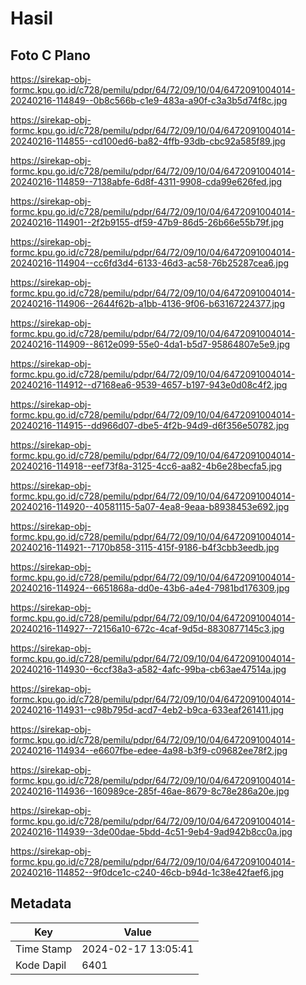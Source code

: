 # Hasil

## Foto C Plano

https://sirekap-obj-formc.kpu.go.id/c728/pemilu/pdpr/64/72/09/10/04/6472091004014-20240216-114849--0b8c566b-c1e9-483a-a90f-c3a3b5d74f8c.jpg

https://sirekap-obj-formc.kpu.go.id/c728/pemilu/pdpr/64/72/09/10/04/6472091004014-20240216-114855--cd100ed6-ba82-4ffb-93db-cbc92a585f89.jpg

https://sirekap-obj-formc.kpu.go.id/c728/pemilu/pdpr/64/72/09/10/04/6472091004014-20240216-114859--7138abfe-6d8f-4311-9908-cda99e626fed.jpg

https://sirekap-obj-formc.kpu.go.id/c728/pemilu/pdpr/64/72/09/10/04/6472091004014-20240216-114901--2f2b9155-df59-47b9-86d5-26b66e55b79f.jpg

https://sirekap-obj-formc.kpu.go.id/c728/pemilu/pdpr/64/72/09/10/04/6472091004014-20240216-114904--cc6fd3d4-6133-46d3-ac58-76b25287cea6.jpg

https://sirekap-obj-formc.kpu.go.id/c728/pemilu/pdpr/64/72/09/10/04/6472091004014-20240216-114906--2644f62b-a1bb-4136-9f06-b63167224377.jpg

https://sirekap-obj-formc.kpu.go.id/c728/pemilu/pdpr/64/72/09/10/04/6472091004014-20240216-114909--8612e099-55e0-4da1-b5d7-95864807e5e9.jpg

https://sirekap-obj-formc.kpu.go.id/c728/pemilu/pdpr/64/72/09/10/04/6472091004014-20240216-114912--d7168ea6-9539-4657-b197-943e0d08c4f2.jpg

https://sirekap-obj-formc.kpu.go.id/c728/pemilu/pdpr/64/72/09/10/04/6472091004014-20240216-114915--dd966d07-dbe5-4f2b-94d9-d6f356e50782.jpg

https://sirekap-obj-formc.kpu.go.id/c728/pemilu/pdpr/64/72/09/10/04/6472091004014-20240216-114918--eef73f8a-3125-4cc6-aa82-4b6e28becfa5.jpg

https://sirekap-obj-formc.kpu.go.id/c728/pemilu/pdpr/64/72/09/10/04/6472091004014-20240216-114920--40581115-5a07-4ea8-9eaa-b8938453e692.jpg

https://sirekap-obj-formc.kpu.go.id/c728/pemilu/pdpr/64/72/09/10/04/6472091004014-20240216-114921--7170b858-3115-415f-9186-b4f3cbb3eedb.jpg

https://sirekap-obj-formc.kpu.go.id/c728/pemilu/pdpr/64/72/09/10/04/6472091004014-20240216-114924--6651868a-dd0e-43b6-a4e4-7981bd176309.jpg

https://sirekap-obj-formc.kpu.go.id/c728/pemilu/pdpr/64/72/09/10/04/6472091004014-20240216-114927--72156a10-672c-4caf-9d5d-8830877145c3.jpg

https://sirekap-obj-formc.kpu.go.id/c728/pemilu/pdpr/64/72/09/10/04/6472091004014-20240216-114930--6ccf38a3-a582-4afc-99ba-cb63ae47514a.jpg

https://sirekap-obj-formc.kpu.go.id/c728/pemilu/pdpr/64/72/09/10/04/6472091004014-20240216-114931--c98b795d-acd7-4eb2-b9ca-633eaf261411.jpg

https://sirekap-obj-formc.kpu.go.id/c728/pemilu/pdpr/64/72/09/10/04/6472091004014-20240216-114934--e6607fbe-edee-4a98-b3f9-c09682ee78f2.jpg

https://sirekap-obj-formc.kpu.go.id/c728/pemilu/pdpr/64/72/09/10/04/6472091004014-20240216-114936--160989ce-285f-46ae-8679-8c78e286a20e.jpg

https://sirekap-obj-formc.kpu.go.id/c728/pemilu/pdpr/64/72/09/10/04/6472091004014-20240216-114939--3de00dae-5bdd-4c51-9eb4-9ad942b8cc0a.jpg

https://sirekap-obj-formc.kpu.go.id/c728/pemilu/pdpr/64/72/09/10/04/6472091004014-20240216-114852--9f0dce1c-c240-46cb-b94d-1c38e42faef6.jpg


## Metadata

| Key        | Value               |
| ---------- | ------------------- |
| Time Stamp | 2024-02-17 13:05:41 |
| Kode Dapil | 6401                |



